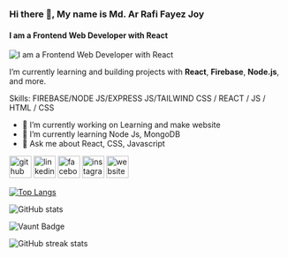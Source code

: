 ### Hi there 👋, My name is Md. Ar Rafi Fayez Joy
#### I am a Frontend Web Developer with React
![I am a Frontend Web Developer with React](https://i.ibb.co.com/c1ftTZ2/Black-Minimal-Motivation-Quote-Linked-In-Banner-3.png)

I’m currently learning and building projects with **React**, **Firebase**, **Node.js**, and more.

Skills: FIREBASE/NODE JS/EXPRESS JS/TAILWIND CSS / REACT / JS / HTML / CSS

- 🔭 I’m currently working on Learning and make website 
- 🌱 I’m currently learning Node Js, MongoDB 
- 💬 Ask me about React, CSS, Javascript 


[<img src='https://cdn.jsdelivr.net/npm/simple-icons@3.0.1/icons/github.svg' alt='github' height='40'>](https://github.com/Arrafi2644)  [<img src='https://cdn.jsdelivr.net/npm/simple-icons@3.0.1/icons/linkedin.svg' alt='linkedin' height='40'>](https://www.linkedin.com/in/https://www.linkedin.com/in/md-ar-rafi-fayez-joy-06a9b5289/?originalSubdomain=bd/)  [<img src='https://cdn.jsdelivr.net/npm/simple-icons@3.0.1/icons/facebook.svg' alt='facebook' height='40'>](https://www.facebook.com/https://www.facebook.com/arrafi.rafi.1238)  [<img src='https://cdn.jsdelivr.net/npm/simple-icons@3.0.1/icons/instagram.svg' alt='instagram' height='40'>](https://www.instagram.com/https://www.instagram.com/arrafi9214/?hl=en/)  [<img src='https://cdn.jsdelivr.net/npm/simple-icons@3.0.1/icons/icloud.svg' alt='website' height='40'>](https://portfolio-26b96.web.app)  

[![Top Langs](https://github-readme-stats.vercel.app/api/top-langs/?username=Arrafi2644)](https://github.com/anuraghazra/github-readme-stats)

![GitHub stats](https://github-readme-stats.vercel.app/api?username=Arrafi2644&show_icons=true)  

![Vaunt Badge](https://api.vaunt.dev/v1/github/entities/Arrafi2644/contributions?format=svg&private=false)  

![GitHub streak stats](https://streak-stats.demolab.com/?user=Arrafi2644)  

